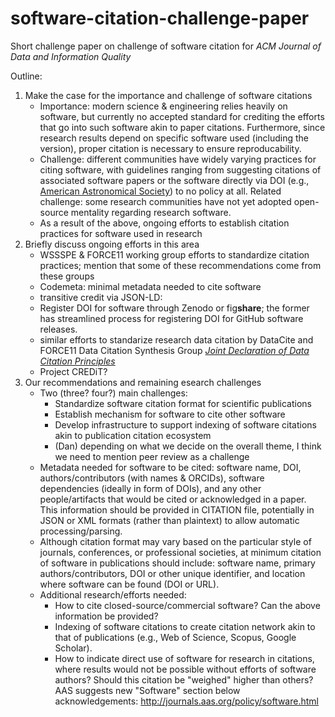 # software-citation-challenge-paper
Short challenge paper on challenge of software citation for *ACM Journal of Data and Information Quality* 

Outline:

1. Make the case for the importance and challenge of software citations
    - Importance: modern science & engineering relies heavily on software, but currently no accepted standard for crediting the efforts that go into such software akin to paper citations. Furthermore, since research results depend on specific software used (including the version), proper citation is necessary to ensure reproducability. 
    - Challenge: different communities have widely varying practices for citing software, with guidelines ranging from suggesting citations of associated software papers or the software directly via DOI (e.g., [American Astronomical Society](http://journals.aas.org/policy/software.html)) to no policy at all. Related challenge: some research communities have not yet adopted open-source mentality regarding research software.
    - As a result of the above, ongoing efforts to establish citation practices for software used in research
2. Briefly discuss ongoing efforts in this area
    - WSSSPE & FORCE11 working group efforts to standardize citation practices; mention that some of these recommendations come from these groups
    - Codemeta: minimal metadata needed to cite software
    - transitive credit via JSON-LD: 
    - Register DOI for software through Zenodo or fig**share**; the former has streamlined process for registering DOI for GitHub software releases.
    - similar efforts to standarize research data citation by DataCite and FORCE11 Data Citation Synthesis Group [*Joint Declaration of Data Citation Principles*](https://www.force11.org/datacitation)
    - Project CREDiT?
3. Our recommendations and remaining esearch challenges
    - Two (three? four?) main challenges: 
        * Standardize software citation format for scientific publications
        * Establish mechanism for software to cite other software
        * Develop infrastructure to support indexing of software citations akin to publication citation ecosystem
        * (Dan) depending on what we decide on the overall theme, I think we need to mention peer review as a challenge 
    - Metadata needed for software to be cited: software name, DOI, authors/contributors (with names & ORCIDs), software dependencies (ideally in form of DOIs), and any other people/artifacts that would be cited or acknowledged in a paper. This information should be provided in CITATION file, potentially in JSON or XML formats (rather than plaintext) to allow automatic processing/parsing.
    - Although citation format may vary based on the particular style of journals, conferences, or professional societies, at minimum citation of software in publications should include: software name, primary authors/contributors, DOI or other unique identifier, and location where software can be found (DOI or URL).
    - Additional research/efforts needed:
        * How to cite closed-source/commercial software? Can the above information be provided?
        * Indexing of software citations to create citation network akin to that of publications (e.g., Web of Science, Scopus, Google Scholar).
        * How to indicate direct use of software for research in citations, where results would not be possible without efforts of software authors? Should this citation be "weighed" higher than others? AAS suggests new "Software" section below acknowledgements: http://journals.aas.org/policy/software.html